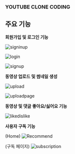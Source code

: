 ### YOUTUBE CLONE CODING

## 주요 기능

**회원가입 및 로그인 기능**

![signinup](https://user-images.githubusercontent.com/72486552/117604996-b6ca0800-b191-11eb-8b6c-4f622f9e5524.PNG)

![login](https://user-images.githubusercontent.com/72486552/117604990-b6317180-b191-11eb-9ad0-ea12378d919f.PNG)

![signup](https://user-images.githubusercontent.com/72486552/117604997-b7629e80-b191-11eb-9c2b-9662ee5cd973.PNG)

**동영상 업로드 및 썸네일 생성**

![upload](https://user-images.githubusercontent.com/72486552/117605000-b7fb3500-b191-11eb-8df3-229705251b12.PNG)

![uploadpage](https://user-images.githubusercontent.com/72486552/117605001-b7fb3500-b191-11eb-90f7-604afa5b4812.PNG)

**동영상 및 댓글 좋아요/싫어요 기능**

![likedislike](https://user-images.githubusercontent.com/72486552/117604989-b3cf1780-b191-11eb-921d-13ed6e08d605.PNG)

**사용자 구독 기능**

(Home)
![Recommend](https://user-images.githubusercontent.com/72486552/117604993-b6ca0800-b191-11eb-9a29-6a1aeb5f9761.PNG)

(구독 페이지)
![subscription](https://user-images.githubusercontent.com/72486552/117604999-b7629e80-b191-11eb-80b3-e82b5559223e.PNG)
